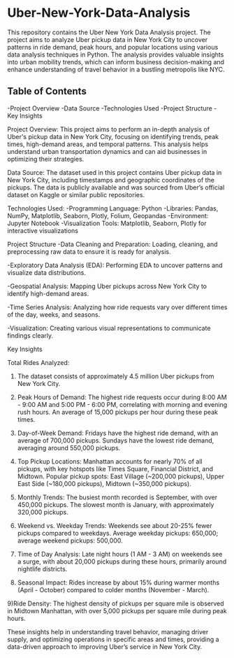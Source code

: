 # Uber-New-York-Data-Analysis
This repository contains the Uber New York Data Analysis project. The project aims to analyze Uber pickup data in New York City to uncover patterns in ride demand, peak hours, and popular locations using various data analysis techniques in Python. The analysis provides valuable insights into urban mobility trends, which can inform business decision-making and enhance understanding of travel behavior in a bustling metropolis like NYC. 

## Table of Contents
-Project Overview
-Data Source
-Technologies Used
-Project Structure
-Key Insights

Project Overview:
This project aims to perform an in-depth analysis of Uber's pickup data in New York City, focusing on identifying trends, peak times, high-demand areas, and temporal patterns. This analysis helps understand urban transportation dynamics and can aid businesses in optimizing their strategies.

Data Source:
The dataset used in this project contains Uber pickup data in New York City, including timestamps and geographic coordinates of the pickups. The data is publicly available and was sourced from Uber’s official dataset on Kaggle or similar public repositories.

Technologies Used:
-Programming Language: Python
-Libraries: Pandas, NumPy, Matplotlib, Seaborn, Plotly, Folium, Geopandas
-Environment: Jupyter Notebook
-Visualization Tools: Matplotlib, Seaborn, Plotly for interactive visualizations

Project Structure
-Data Cleaning and Preparation: Loading, cleaning, and preprocessing raw data to ensure it is ready for analysis.

-Exploratory Data Analysis (EDA): Performing EDA to uncover patterns and visualize data distributions.

-Geospatial Analysis: Mapping Uber pickups across New York City to identify high-demand areas.

-Time Series Analysis: Analyzing how ride requests vary over different times of the day, weeks, and seasons.

-Visualization: Creating various visual representations to communicate findings clearly.

Key Insights

Total Rides Analyzed:

1) The dataset consists of approximately 4.5 million Uber pickups from New York City.

2) Peak Hours of Demand:
The highest ride requests occur during 8:00 AM - 9:00 AM and 5:00 PM - 6:00 PM, correlating with morning and evening rush hours.
An average of 15,000 pickups per hour during these peak times.

3) Day-of-Week Demand:
Fridays have the highest ride demand, with an average of 700,000 pickups.
Sundays have the lowest ride demand, averaging around 550,000 pickups.

4) Top Pickup Locations:
Manhattan accounts for nearly 70% of all pickups, with key hotspots like Times Square, Financial District, and Midtown.
Popular pickup spots: East Village (~200,000 pickups), Upper East Side (~180,000 pickups), Midtown (~350,000 pickups).

5) Monthly Trends:
The busiest month recorded is September, with over 450,000 pickups.
The slowest month is January, with approximately 320,000 pickups.

6) Weekend vs. Weekday Trends:
Weekends see about 20-25% fewer pickups compared to weekdays.
Average weekday pickups: 650,000; average weekend pickups: 500,000.

7) Time of Day Analysis:
Late night hours (1 AM - 3 AM) on weekends see a surge, with about 20,000 pickups during these hours, primarily around nightlife districts.

8) Seasonal Impact:
Rides increase by about 15% during warmer months (April - October) compared to colder months (November - March).

9)Ride Density:
The highest density of pickups per square mile is observed in Midtown Manhattan, with over 5,000 pickups per square mile during peak hours.

These insights help in understanding travel behavior, managing driver supply, and optimizing operations in specific areas and times, providing a data-driven approach to improving Uber’s service in New York City.
